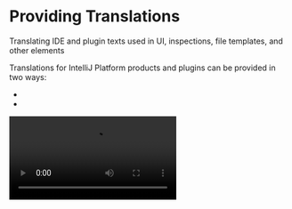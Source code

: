 <!-- Copyright 2000-2024 JetBrains s.r.o. and contributors. Use of this source code is governed by the Apache 2.0 license. -->

# Providing Translations

<link-summary>Translating IDE and plugin texts used in UI, inspections, file templates, and other elements</link-summary>

Translations for IntelliJ Platform products and plugins can be provided in two ways:
- [](#language-packs)
- [](#bundled-translations)

<video src="https://www.youtube.com/watch?v=36BPMPBFCG4"/>

_This talk covers how to implement localization in JetBrains plugins.
While JetBrains IDEs are available in Simplified Chinese, Japanese, and Korean, most plugins remain English-only.
Joachim demonstrates how to easily localize different plugin elements like messages, settings, inspections, and file templates.
The session also provides tips on localizing plugin descriptions for Marketplace, websites, or handbooks._

## Language Packs

Localizing IDEs is achieved by providing language packs (see [language packs](https://plugins.jetbrains.com/search?tags=Language%20Pack) provided by JetBrains).
Language packs are IntelliJ Platform plugins containing translations of UI texts.
Official language packs contain translations of all the UI texts used in the IDE and in plugins developed by JetBrains.

Note that language packs aim for full IDE localization.
If it is required to translate a plugin, see the [](#bundled-translations) section.

Language packs must define their language.
The language definition is provided in the [`plugin.xml`](plugin_configuration_file.md) file with `com.intellij.languageBundle` extension point (EP), for example:
```xml
<extensions defaultExtensionNs="com.intellij">
  <languageBundle locale="zh-CN"/>
</extensions>
```

The `locale` attribute defines the translation language on two possible levels:
- region level, for example: `zh-CN` – Chinese (Simplified), `zh-TW` – Chinese (Taiwan)
- language level, for example, `ja` – Japanese

> Note that `com.intellij.languageBundle` EP is internal and must be used by JetBrains only.
>
{style="warning"}

### Language Selection

<tabs>
<tab title="2024.2+">

In versions 2024.2 and newer language packs are bundled in IDE distributions.
To select the IDE language, follow the instruction from the [IntelliJ IDEA Web Help](https://www.jetbrains.com/help/idea/language-and-region.html#language).

</tab>
<tab title="Pre-2024.2">

In versions 2024.1 and older, there is no language selector in the IDE, and language packs serve as the IDE "language switcher."
Installing a language pack changes the IDE language to the one defined by the `languageBundle` EP.
Only a single language pack can be installed at the same time, and restart is required for the translations to take effect.

</tab>
</tabs>

### Getting the Current Locale Programmatically

To get a current UI language set in the IDE, use [`DynamicBundle.getLocale()`](%gh-ic%/platform/core-api/src/com/intellij/DynamicBundle.java).

### Language Pack Translations Structure

See the [translated elements](#translated-elements) list for the elements possible to translate.
All the elements should be located in exactly the same paths as in original locations in their JAR files.

For example, if the original location of a message bundle is <path>\$PLUGIN_JAR\$/messages/AbcBundle.properties</path>, it must be located in <path>\$LANGUAGE_PACK_JAR\$/messages/AbcBundle.properties</path>.

In case of doubts, it is recommended to inspect the contents of existing language packs.

## Bundled Translations

<primary-label ref="2024.1"/>

> Note that bundled translations are in the experimental state.
>
{style="warning"}

The IntelliJ Platform partially supports providing translations directly bundled in the IDE or plugins.
See the [translated elements](#translated-elements) list for the elements possible to translate.

An IDE module or a plugin can provide multiple language translations in a single distribution, for example, `zh-CN` and `ja`.
Proper localization files will be used at runtime depending on the [IDE language](#language-selection).

### Bundled Translations Structure

Translations for a specific language can be organized in two ways as shown below.
The proper directory layout/filename suffixes is the only thing needed for the translations to work.
No additional actions like registering EPs are needed.

#### Language Directory

Translated resources are stored in a dedicated directory structure.

<path>/localization/\$LANGUAGE_CODE\$/\$REGION_CODE\$</path> (`$REGION_CODE$` level is optional).

Example:
  - Original template description:

    <path>/fileTemplates/code/JavaDoc Class.java.html</path>
  - Translated template description: <path></path>

    <path>/localization/zh/CN/fileTemplates/code/JavaDoc Class.java.html</path>

#### Localization Suffix in Filename

Translated resources are stored in files with dedicated filename.

<path>/intentionDescriptions/QuickEditAction/description_\$LANGUAGE_CODE\$_\$REGION_CODE\$.html</path>

Example:
  - Original template description:

    <path>/intentionDescriptions/QuickEditAction/description.html</path>
  - Translated template description: <path></path>

    <path>/intentionDescriptions/QuickEditAction/description_zh_CN.html</path>

## Translated Elements

The following table contains the possible translated elements and information about their support in language packs and IDE/plugins.

| Element                                                                                                                                                                     | Language Pack | Bundled Translations                                                                     |
|-----------------------------------------------------------------------------------------------------------------------------------------------------------------------------|---------------|------------------------------------------------------------------------------------------|
| [Message bundles](internationalization.md#message-bundles)<p>(<path>*.properties</path> files)</p>                                                                          | Yes           | Since 2024.1<p>_Use [`DynamicBundle`](internationalization.md#message-bundle-class)_</p> |
| [Inspection descriptions](code_inspections.md#inspection-description)<p>(<path>*.html</path> files in <path>/inspectionDescriptions</path> directory)</p>                   | Yes           | Since 2024.1                                                                             |
| [Intention descriptions](code_intentions.md#about-intention-actions)<p>(<path>*.html</path> files in <path>/intentionDescriptions</path> directory)</p>                     | Yes           | Since 2024.1                                                                             |
| [File template descriptions](providing_file_templates.md#creating-file-template-description)<p>(<path>*.html</path> files in the <path>/fileTemplates</path> directory)</p> | Yes           | Since 2024.2                                                                             |
| [Postfix template descriptions](postfix_templates.md#postfix-template-description)<p>(<path>*.xml</path> file in <path>/postfixTemplates</path> directory)</p>              | Yes           | Since 2024.2                                                                             |
| Tips of the day<p>(<path>*.html</path> files in <path>tips</path> directory)</p>                                                                                            | Yes           | Since 2024.2                                                                             |

See the [IntelliJ Platform UI Guidelines | Text](capitalization.md) sections for good practices about writing UI texts.

## Translation Lookup Order

Translations can be provided on three different levels:
- region-specific translation
- language-specific translation
- default translation (English)

In addition, translations can be [organized in directories or with file suffixes](#bundled-translations-structure), and the same translation can be provided by a [language pack](#language-packs) or [IDE/plugin](#bundled-translations).

All these conditions determine how a single translation is resolved at runtime.
The lookup order is as follows:

1. Translation file from the language pack.
2. Region level (for example, `zh_CN`, `zh_TW`) localization file:
    1. located within the <path>localization</path> directory of the IDE or plugin
    2. via suffix within the IDE or plugin

    {type="alpha-lower"}
3. Language level (for example, `zh`) localization file:
    1. located within the <path>localization</path> directory of the IDE or plugin
    2. via suffix within the IDE or plugin

   {type="alpha-lower"}
4. Default file (no suffix) within the IDE or plugin (original English message).

   {type="alpha-lower"}

### Example

Assume that the current IDE language is set to Simplified Chinese (`zh_CN`).
To find an example <path>messages/MyBundle.properties</path> message bundle for this language, the locations will be searched in the following order:
1. <path>messages/MyBundle.properties</path> in the selected language pack plugin
2. <path>localization/zh/CN/messages/MyBundle.properties</path> (region level)
3. <path>messages/MyBundle_zh_CN.properties</path> (region level)
4. <path>localization/zh/messages/MyBundle.properties</path> (language level)
5. <path>messages/MyBundle_zh.properties</path> (language level)
6. <path>messages/MyBundle.properties</path> (default)

<include from="snippets.md" element-id="missingContent"/>
